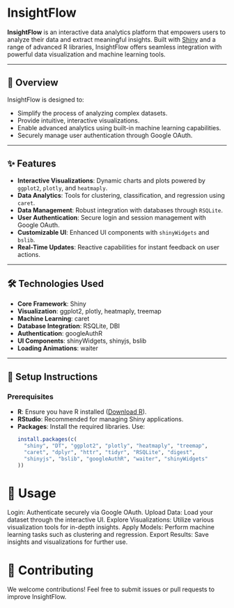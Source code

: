 # InsightFlow

**InsightFlow** is an interactive data analytics platform that empowers users to analyze their data and extract meaningful insights. Built with [Shiny](https://shiny.rstudio.com/) and a range of advanced R libraries, InsightFlow offers seamless integration with powerful data visualization and machine learning tools.

---

## 🚀 Overview

InsightFlow is designed to:
- Simplify the process of analyzing complex datasets.
- Provide intuitive, interactive visualizations.
- Enable advanced analytics using built-in machine learning capabilities.
- Securely manage user authentication through Google OAuth.

---

## ✨ Features

- **Interactive Visualizations**: Dynamic charts and plots powered by `ggplot2`, `plotly`, and `heatmaply`.
- **Data Analytics**: Tools for clustering, classification, and regression using `caret`.
- **Data Management**: Robust integration with databases through `RSQLite`.
- **User Authentication**: Secure login and session management with Google OAuth.
- **Customizable UI**: Enhanced UI components with `shinyWidgets` and `bslib`.
- **Real-Time Updates**: Reactive capabilities for instant feedback on user actions.

---

## 🛠️ Technologies Used

- **Core Framework**: Shiny
- **Visualization**: ggplot2, plotly, heatmaply, treemap
- **Machine Learning**: caret
- **Database Integration**: RSQLite, DBI
- **Authentication**: googleAuthR
- **UI Components**: shinyWidgets, shinyjs, bslib
- **Loading Animations**: waiter

---

## 🧩 Setup Instructions

### Prerequisites
- **R**: Ensure you have R installed ([Download R](https://www.r-project.org/)).
- **RStudio**: Recommended for managing Shiny applications.
- **Packages**: Install the required libraries. Use:
  ```R
  install.packages(c(
    "shiny", "DT", "ggplot2", "plotly", "heatmaply", "treemap",
    "caret", "dplyr", "httr", "tidyr", "RSQLite", "digest",
    "shinyjs", "bslib", "googleAuthR", "waiter", "shinyWidgets"
  ))

# 📘 Usage
Login: Authenticate securely via Google OAuth.
Upload Data: Load your dataset through the interactive UI.
Explore Visualizations: Utilize various visualization tools for in-depth insights.
Apply Models: Perform machine learning tasks such as clustering and regression.
Export Results: Save insights and visualizations for further use.


# 🌟 Contributing
We welcome contributions! Feel free to submit issues or pull requests to improve InsightFlow.

